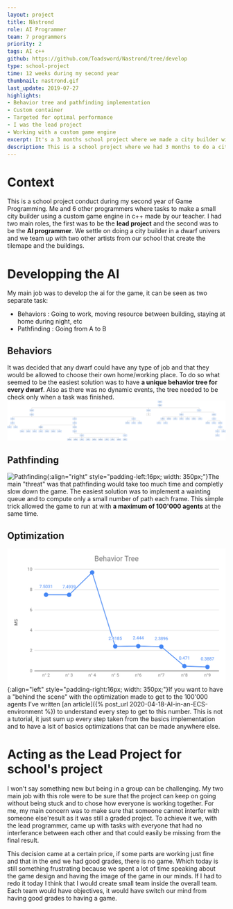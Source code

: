 ```yaml
---
layout: project
title: Nàstrond
role: AI Programmer
team: 7 programmers
priority: 2
tags: AI c++
github: https://github.com/Toadsword/Nastrond/tree/develop
type: school-project
time: 12 weeks during my second year
thumbnail: nastrond.gif
last_update: 2019-07-27
highlights: 
- Behavior tree and pathfinding implementation
- Custom container 
- Targeted for optimal performance
- I was the lead project
- Working with a custom game engine 
excerpt: It's a 3 months school project where we made a city builder with dwarfs.
description: This is a school project where we had 3 months to do a city builder with dwarf. I was in charge of the <b>AI</b> in general, from the <b>decisions making to the pathfinding</b>. This project was our first where we worked with a <b>custom game engine</b> - made by our teacher - and had to have a vision outside from the game that we could have with a Unity's project.
---
```


# Context
This is a school project conduct during my second year of Game Programming. Me and 6 other programmers where tasks to make a small city builder using a custom game engine in c++ made by our teacher. I had two main roles, the first was to be the **lead project** and the second was to be the **AI programmer**. We settle on doing a city builder in a dwarf univers and we team up with two other artists from our school that create the tilemape and the buildings.

# Developping the AI
My main job was to develop the ai for the game, it can be seen as two separate task:
- Behaviors : Going to work, moving resource between building, staying at home during night, etc
- Pathfinding : Going from A to B

## Behaviors
It was decided that any dwarf could have any type of job and that they would be allowed to choose their own home/working place. To do so what seemed to be the easiest solution was to have **a unique behavior tree for every dwarf**. Also as there was no dynamic events, the tree needed to be check only when a task was finished.
![BehaviorTree](../assets/images/nastrond/BehaviourTree.png)

## Pathfinding
![Pathfinding](../assets/images/nastrond/pathfinding.gif){:align="right" style="padding-left:16px; width: 350px;"}The main "threat" was that pathfinding would take too much time and completly slow down the game. The easiest solution was to implement a wainting queue and to compute only a small number of path each frame. This simple trick allowed the game to run at with **a maximum of 100'000 agents** at the same time. <br clear="right">

## Optimization
![Pathfinding](../assets/images/nastrond/article_thumbnail.png){:align="left" style="padding-right:16px; width: 350px;"}If you want to have a "behind the scene" with the optimization made to get to the 100'000 agents I've written [an article]({% post_url 2020-04-18-AI-in-an-ECS-environment %}) to understand every step to get to this number. This is not a tutorial, it just sum up every step taken from the basics implementation and to have a lsit of basics optimizations that can be made anywhere else.<br clear="left">

# Acting as the Lead Project for school's project
I won't say something new but being in a group can be challenging. My two main job with this role were to be sure that the project can keep on going without being stuck and to chose how everyone is working together. For me, my main concern was to make sure that someone cannot interfer with someone else'result as it was still a graded project. To achieve it we, with the lead programmer, came up with tasks with everyone that had no interferance between each other and that could easily be missing from the final result. 

This decision came at a certain price, if some parts are working just fine and that in the end we had good grades, there is no game. Which today is still something frustrating because we spent a lot of time speaking about the game design and having the image of the game in our minds. If I had to redo it today I think that I would create small team inside the overall team. Each team would have objectives, it would have switch our mind from having good grades to having a game.
